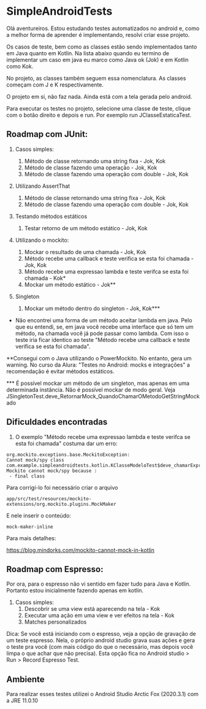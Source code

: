 # SimpleAndroidTests
Olá aventureiros. Estou estudando testes automatizados no android e, como a melhor forma de aprender é implementando, resolvi criar esse projeto. 

Os casos de teste, bem como as classes estão sendo implementados tanto em Java quanto em Kotlin. Na lista abaixo quando eu termino de implementar um caso em java eu marco como Java ok (Jok) e em Kotlin como Kok.

No projeto, as classes também seguem essa nomenclatura. As classes começam com J e K respectivamente.

O projeto em si, não faz nada. Ainda está com a tela gerada pelo android.

Para executar os testes no projeto, selecione uma classe de teste, clique com o botão direito e depois e run. Por exemplo run JClasseEstaticaTest.


## Roadmap com JUnit:

1. Casos simples:
    1. Método de classe retornando uma string fixa - Jok, Kok
    1. Método de classe fazendo uma operação - Jok, Kok
    1. Método de classe fazendo uma operação com double - Jok, Kok 

1. Utilizando AssertThat
    1. Método de classe retornando uma string fixa - Jok, Kok
    1. Método de classe fazendo uma operação com double - Jok, Kok 

1. Testando métodos estáticos
    1. Testar retorno de um método estático - Jok, Kok

1. Utilizando o mockito:
    1. Mockar o resultado de uma chamada - Jok, Kok
    1. Método recebe uma callback e teste verifica se esta foi chamada - Jok, Kok
    1. Método recebe uma expressao lambda e teste verifca se esta foi chamada - Kok*
    1. Mockar um método estático - Jok**

1. Singleton
    1. Mockar um método dentro do singleton - Jok, Kok***


* Não encontrei uma forma de um método aceitar lambda em java. Pelo que eu entendi, se, em java você recebe uma interface que só tem um método, na chamada você já pode passar como lambda. Com isso o teste iria ficar identico ao teste "Método recebe uma callback e teste verifica se esta foi chamada".

**Consegui com o Java utilizando o PowerMockito. No entanto, gera um warning. No curso da Alura: "Testes no Android: mocks e integrações" a recomendação é evitar métodos estáticos.

*** É possível mockar um método de um singleton, mas apenas em uma determinada instância. Não é possível mockar de modo geral. Veja JSingletonTest.deve_RetornarMock_QuandoChamarOMetodoGetStringMockado

## Dificuldades encontradas

1. O exemplo "Método recebe uma expressao lambda e teste verifca se esta foi chamada" costuma dar um erro:

``` 
org.mockito.exceptions.base.MockitoException: 
Cannot mock/spy class com.example.simpleandroidtests.kotlin.KClasseModeloTest$deve_chamarExpressaoLambda_QuandoOParametroDeEntradaForMaiorQue5$function$1
Mockito cannot mock/spy because :
 - final class
```
Para corrigí-lo foi necessário criar o arquivo

```
app/src/test/resources/mockito-extensions/org.mockito.plugins.MockMaker
```

E nele inserir o conteúdo:
```
mock-maker-inline
```

Para mais detalhes:

https://blog.mindorks.com/mockito-cannot-mock-in-kotlin


## Roadmap com Espresso:

Por ora, para o espresso não vi sentido em fazer tudo para Java e Kotlin. Portanto estou inicialmente fazendo apenas em kotlin.

1. Casos simples:
   1. Descobrir se uma view está aparecendo na tela - Kok
   1. Executar uma ação em uma view e ver efeitos na tela - Kok
   1. Matches personalizados


Dica: Se você está iniciando com o espresso, veja a opção de gravação de um teste espresso. Nela, o próprio android studio grava suas ações e gera o teste pra você (com mais código do que o necessário, mas depois você limpa o que achar que não precisa). Esta opção fica no Android studio > Run > Record Espresso Test.


## Ambiente
Para realizar esses testes utilizei o Android Studio Arctic Fox (2020.3.1) com a JRE 11.0.10